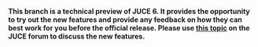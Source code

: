 __This branch is a technical preview of JUCE 6. 
It provides the opportunity to try out the new features and provide any
feedback on how they can best work for you before the official release. Please
use [this topic](https://forum.juce.com/t/juce6-technical-preview-branch/38699) on the JUCE forum to discuss the new features.__
